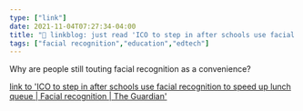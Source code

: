 ```yaml
---
type: ["link"]
date: 2021-11-04T07:27:34-04:00
title: "🔗 linkblog: just read 'ICO to step in after schools use facial recognition to speed up lunch queue | Facial recognition | The Guardian'"
tags: ["facial recognition","education","edtech"]
---
```

Why are people still touting facial recognition as a convenience?
 
[link to 'ICO to step in after schools use facial recognition to speed up lunch queue | Facial recognition | The Guardian'](https://www.theguardian.com/education/2021/oct/18/privacy-fears-as-schools-use-facial-recognition-to-speed-up-lunch-queue-ayrshire-technology-payments-uk)
